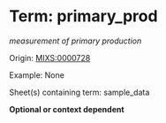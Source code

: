 # Term: primary_prod

*measurement of primary production*

Origin: [MIXS:0000728](https://w3id.org/mixs/0000728)

Example: None

Sheet(s) containing term: sample_data

**Optional or context dependent**
